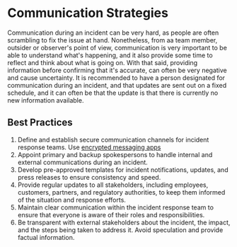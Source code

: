 # Communication Strategies

Communication during an incident can be very hard, as people are often scrambling to fix the issue at hand. Nonetheless, from aa team member, outsider or observer's point of view, communication is very important to be able to understand what's happening, and it also provide some time to reflect and think about what is going on. With that said, providing information before confirming that it's accurate, can often be very negative and cause uncertainty. It is recommended to have a person designated for communication during an incident, and that updates are sent out on a fixed schedule, and it can often be that the update is that there is currently no new information available.

## Best Practices

1. Define and establish secure communication channels for incident response teams. Use [encrypted messaging apps](../encryption/communication-encryption.md)
2. Appoint primary and backup spokespersons to handle internal and external communications during an incident.
3. Develop pre-approved templates for incident notifications, updates, and press releases to ensure consistency and speed.
4. Provide regular updates to all stakeholders, including employees, customers, partners, and regulatory authorities, to keep them informed of the situation and response efforts.
5. Maintain clear communication within the incident response team to ensure that everyone is aware of their roles and responsibilities.
6. Be transparent with external stakeholders about the incident, the impact, and the steps being taken to address it. Avoid speculation and provide factual information.
